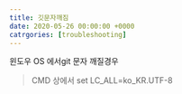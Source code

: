 ```yaml
---
title: 깃문자깨짐
date: 2020-05-26 00:00:00 +0000
catrgories: [troubleshooting]
---
```


윈도우 OS 에서git 문자 깨질경우
> CMD 상에서
set LC_ALL=ko_KR.UTF-8

